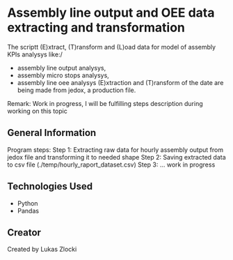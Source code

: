 # Assembly line  output and OEE data extracting and transformation 

The scriptt (E)xtract, (T)ransform and (L)oad data for model of assembly KPIs analysys like:/
* assembly line output analysys,
* assembly micro stops analysys,
* assembly line oee analysys
(E)xtraction and (T)ransform of the date are being made from jedox, a production file.

Remark:
Work in progress, I will be fulfilling steps description during working on this topic


## General Information

Program steps:
Step 1: Extracting raw data for hourly assembly output from jedox file and transforming it to needed shape 
Step 2: Saving extracted data to csv file (./temp/hourly_raport_dataset.csv)
Step 3: ... work in progress



## Technologies Used

* Python
* Pandas


## Creator

Created by Lukas Zlocki  

